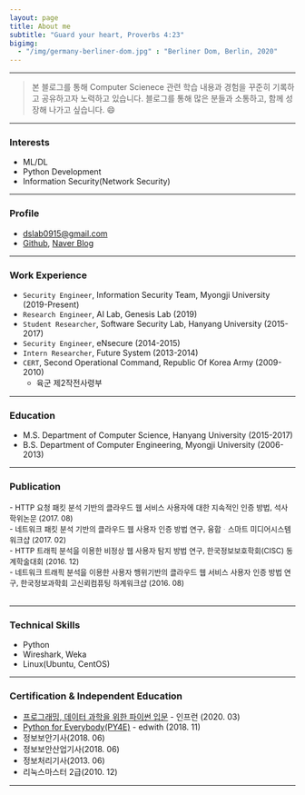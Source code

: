 ```yaml
---
layout: page
title: About me
subtitle: "Guard your heart, Proverbs 4:23"
bigimg:
  - "/img/germany-berliner-dom.jpg" : "Berliner Dom, Berlin, 2020"
---
```


---

> 본 블로그를 통해 Computer Scienece 관련 학습 내용과 경험을 꾸준히 기록하고 공유하고자 노력하고 있습니다. 블로그를 통해 많은 분들과 소통하고, 함께 성장해 나가고 싶습니다. :smile:

---

### Interests
  - ML/DL
  - Python Development
  - Information Security(Network Security)

---

### Profile
  - dslab0915@gmail.com
  - [Github](https://github.com/choidslab), [Naver Blog](https://blog.dslab.kr)

---

### Work Experience
  - `Security Engineer`, Information Security Team, Myongji University (2019-Present)
  - `Research Engineer`, AI Lab, Genesis Lab (2019)
  - `Student Researcher`, Software Security Lab, Hanyang University (2015-2017)
  - `Security Engineer`, eNsecure (2014-2015)
  - `Intern Researcher`, Future System (2013-2014)
  - `CERT`, Second Operational Command, Republic Of Korea Army (2009-2010)
    - 육군 제2작전사령부

---

### Education
  - M.S. Department of Computer Science, Hanyang University (2015-2017)
  - B.S. Department of Computer Engineering, Myongji University (2006-2013)

---

### Publication
<font size="2px">  
  - HTTP 요청 패킷 분석 기반의 클라우드 웹 서비스 사용자에 대한 지속적인 인증 방법, 석사 학위논문 (2017. 08)<br>
  - 네트워크 패킷 분석 기반의 클라우드 웹 사용자 인증 방법 연구, 융합ᆞ스마트 미디어시스템 워크샵 (2017. 02)<br>
  - HTTP 트래픽 분석을 이용한 비정상 웹 사용자 탐지 방법 연구, 한국정보보호학회(CISC) 동계학술대회 (2016. 12)<br>
  - 네트워크 트래픽 분석을 이용한 사용자 행위기반의 클라우드 웹 서비스 사용자 인증 방법 연구,  한국정보과학회 고신뢰컴퓨팅 하계워크샵 (2016. 08)<br>
</font><br>

---

### Technical Skills
  - Python
  - Wireshark, Weka
  - Linux(Ubuntu, CentOS)

---

### Certification & Independent Education
  - [프로그래밍, 데이터 과학을 위한 파이썬 입문](https://drive.google.com/open?id=1nR7_vnOlPybom__wC3RLqdbXUrmSSVgw) - 인프런 (2020. 03)
  - [Python for Everybody(PY4E)](http://www.edwith.org/certificate/A20181126-360949?langCode=ko) - edwith (2018. 11)
  - 정보보안기사(2018. 06)
  - 정보보안산업기사(2018. 06)
  - 정보처리기사(2013. 06)
  - 리눅스마스터 2급(2010. 12)
 
---
